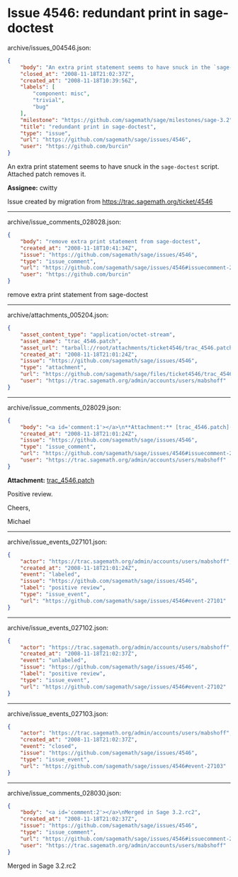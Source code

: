 # Issue 4546: redundant print in sage-doctest

archive/issues_004546.json:
```json
{
    "body": "An extra print statement seems to have snuck in the `sage-doctest` script. Attached patch removes it.\n\n**Assignee:** cwitty\n\nIssue created by migration from https://trac.sagemath.org/ticket/4546\n\n",
    "closed_at": "2008-11-18T21:02:37Z",
    "created_at": "2008-11-18T10:39:56Z",
    "labels": [
        "component: misc",
        "trivial",
        "bug"
    ],
    "milestone": "https://github.com/sagemath/sage/milestones/sage-3.2",
    "title": "redundant print in sage-doctest",
    "type": "issue",
    "url": "https://github.com/sagemath/sage/issues/4546",
    "user": "https://github.com/burcin"
}
```
An extra print statement seems to have snuck in the `sage-doctest` script. Attached patch removes it.

**Assignee:** cwitty

Issue created by migration from https://trac.sagemath.org/ticket/4546





---

archive/issue_comments_028028.json:
```json
{
    "body": "remove extra print statement from sage-doctest",
    "created_at": "2008-11-18T10:41:34Z",
    "issue": "https://github.com/sagemath/sage/issues/4546",
    "type": "issue_comment",
    "url": "https://github.com/sagemath/sage/issues/4546#issuecomment-28028",
    "user": "https://github.com/burcin"
}
```

remove extra print statement from sage-doctest



---

archive/attachments_005204.json:
```json
{
    "asset_content_type": "application/octet-stream",
    "asset_name": "trac_4546.patch",
    "asset_url": "tarball://root/attachments/ticket4546/trac_4546.patch",
    "created_at": "2008-11-18T21:01:24Z",
    "issue": "https://github.com/sagemath/sage/issues/4546",
    "type": "attachment",
    "url": "https://github.com/sagemath/sage/files/ticket4546/trac_4546.patch",
    "user": "https://trac.sagemath.org/admin/accounts/users/mabshoff"
}
```



---

archive/issue_comments_028029.json:
```json
{
    "body": "<a id='comment:1'></a>\n**Attachment:** [trac_4546.patch](https://github.com/sagemath/sage/files/ticket4546/trac_4546.patch)\n\nPositive review.\n\nCheers,\n\nMichael",
    "created_at": "2008-11-18T21:01:24Z",
    "issue": "https://github.com/sagemath/sage/issues/4546",
    "type": "issue_comment",
    "url": "https://github.com/sagemath/sage/issues/4546#issuecomment-28029",
    "user": "https://trac.sagemath.org/admin/accounts/users/mabshoff"
}
```

<a id='comment:1'></a>
**Attachment:** [trac_4546.patch](https://github.com/sagemath/sage/files/ticket4546/trac_4546.patch)

Positive review.

Cheers,

Michael



---

archive/issue_events_027101.json:
```json
{
    "actor": "https://trac.sagemath.org/admin/accounts/users/mabshoff",
    "created_at": "2008-11-18T21:01:24Z",
    "event": "labeled",
    "issue": "https://github.com/sagemath/sage/issues/4546",
    "label": "positive review",
    "type": "issue_event",
    "url": "https://github.com/sagemath/sage/issues/4546#event-27101"
}
```



---

archive/issue_events_027102.json:
```json
{
    "actor": "https://trac.sagemath.org/admin/accounts/users/mabshoff",
    "created_at": "2008-11-18T21:02:37Z",
    "event": "unlabeled",
    "issue": "https://github.com/sagemath/sage/issues/4546",
    "label": "positive review",
    "type": "issue_event",
    "url": "https://github.com/sagemath/sage/issues/4546#event-27102"
}
```



---

archive/issue_events_027103.json:
```json
{
    "actor": "https://trac.sagemath.org/admin/accounts/users/mabshoff",
    "created_at": "2008-11-18T21:02:37Z",
    "event": "closed",
    "issue": "https://github.com/sagemath/sage/issues/4546",
    "type": "issue_event",
    "url": "https://github.com/sagemath/sage/issues/4546#event-27103"
}
```



---

archive/issue_comments_028030.json:
```json
{
    "body": "<a id='comment:2'></a>\nMerged in Sage 3.2.rc2",
    "created_at": "2008-11-18T21:02:37Z",
    "issue": "https://github.com/sagemath/sage/issues/4546",
    "type": "issue_comment",
    "url": "https://github.com/sagemath/sage/issues/4546#issuecomment-28030",
    "user": "https://trac.sagemath.org/admin/accounts/users/mabshoff"
}
```

<a id='comment:2'></a>
Merged in Sage 3.2.rc2
